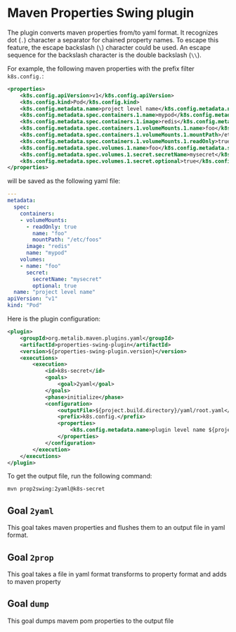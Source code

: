 # Maven Properties Swing plugin

The plugin converts maven properties from/to yaml format. It recognizes dot (`.`) character a separator for chained property names.
To escape this feature, the escape backslash (`\`) character could be used. An escape sequence for the backslash character is the double backslash (`\\`).  

For example, the following maven properties with the prefix filter `k8s.config.`:
```xml
<properties>
    <k8s.config.apiVersion>v1</k8s.config.apiVersion>
    <k8s.config.kind>Pod</k8s.config.kind>
    <k8s.config.metadata.name>project level name</k8s.config.metadata.name>
    <k8s.config.metadata.spec.containers.1.name>mypod</k8s.config.metadata.spec.containers.1.name>
    <k8s.config.metadata.spec.containers.1.image>redis</k8s.config.metadata.spec.containers.1.image>
    <k8s.config.metadata.spec.containers.1.volumeMounts.1.name>foo</k8s.config.metadata.spec.containers.1.volumeMounts.1.name>
    <k8s.config.metadata.spec.containers.1.volumeMounts.1.mountPath>/etc/foos</k8s.config.metadata.spec.containers.1.volumeMounts.1.mountPath>
    <k8s.config.metadata.spec.containers.1.volumeMounts.1.readOnly>true</k8s.config.metadata.spec.containers.1.volumeMounts.1.readOnly>
    <k8s.config.metadata.spec.volumes.1.name>foo</k8s.config.metadata.spec.volumes.1.name>
    <k8s.config.metadata.spec.volumes.1.secret.secretName>mysecret</k8s.config.metadata.spec.volumes.1.secret.secretName>
    <k8s.config.metadata.spec.volumes.1.secret.optional>true</k8s.config.metadata.spec.volumes.1.secret.optional>
</properties>
```

will be saved as the following yaml file:
```yaml
---
metadata:
  spec:
    containers:
    - volumeMounts:
      - readOnly: true
        name: "foo"
        mountPath: "/etc/foos"
      image: "redis"
      name: "mypod"
    volumes:
    - name: "foo"
      secret:
        secretName: "mysecret"
        optional: true
  name: "project level name"
apiVersion: "v1"
kind: "Pod"
```

Here is the plugin configuration:
```xml
<plugin>
    <groupId>org.metalib.maven.plugins.yaml</groupId>
    <artifactId>properties-swing-plugin</artifactId>
    <version>${properties-swing-plugin.version}</version>
    <executions>
        <execution>
            <id>k8s-secret</id>
            <goals>
                <goal>2yaml</goal>
            </goals>
            <phase>initialize</phase>
            <configuration>
                <outputFile>${project.build.directory}/yaml/root.yaml</outputFile>
                <prefix>k8s.config.</prefix>
                <properties>
                    <k8s.config.metadata.name>plugin level name ${project.artifactId}</k8s.config.metadata.name>
                </properties>
            </configuration>
        </execution>
    </executions>
</plugin>
```

To get the output file, run the following command:
```shell
mvn prop2swing:2yaml@k8s-secret
```

## Goal `2yaml`
This goal takes maven properties and flushes them to an output file in yaml format.

## Goal `2prop`
This goal takes a file in yaml format transforms to property format and adds to maven property

## Goal `dump`
This goal dumps mavem pom properties to the output file
